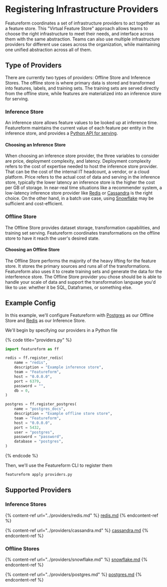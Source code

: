 # Registering Infrastructure Providers

Featureform coordinates a set of infrastructure providers to act together as a feature store. This "Virtual Feature Store" approach allows teams to choose the right infrastructure to meet their needs, and interface across them with the same abstraction. Teams can also use multiple infrastructure providers for different use cases across the organization, while maintaining one unified abstraction across all of them.

## Type of Providers

There are currently two types of providers: Offline Store and Inference Stores. The offline store is where primary data is stored and transformed into features, labels, and training sets. The training sets are served directly from the offline store, while features are materialized into an inference store for serving.

### Inference Store

An inference store allows feature values to be looked up at inference time. Featureform maintains the current value of each feature per entity in the inference store, and provides a [Python API for serving](serving-for-inference-and-training.md).

#### Choosing an Inference Store

When choosing an inference store provider, the three variables to consider are price, deployment complexity, and latency. Deployment complexity refers to the cost of expertise needed to host the inference store provider. That can be the cost of the internal IT headcount, a vendor, or a cloud platform. Price refers to the actual cost of data and serving in the inference store, typically the lower latency an inference store is the higher the cost per GB of storage. In near-real time situations like a recommender system, a low-latency inference store provider like [Redis](../providers/redis.md) or [Cassandra](../providers/cassandra.md) is the right choice. On the other hand, in a batch use case, using [Snowflake](../providers/snowflake.md) may be sufficient and cost-efficient.

### Offline Store

The Offline Store provides dataset storage, transformation capabilities, and training set serving. Featureform coordinates transformations on the offline store to have it reach the user's desired state.

#### Choosing an Offline Store

The Offline Store performs the majority of the heavy lifting for the feature store. It stores the primary sources and runs all of the transformations. Featureform also uses it to create training sets and generate the data for the interference store. The Offline Store provider you chose should be is able to handle your scale of data and support the transformation language you'd like to use: whether it be SQL, Dataframes, or something else.

## Example Config

In this example, we'll configure Featureform with [Postgres](../providers/postgres.md) as our Offline Store and [Redis](../providers/redis.md) as our Inference Store.

We'll begin by specifying our providers in a Python file

{% code title="providers.py" %}
```python
import featureform as ff

redis = ff.register_redis(
    name = "redis",
    description = "Example inference store",
    team = "Featureform",
    host = "0.0.0.0",
    port = 6379,
    password = "",
    db = 0,
)

postgres = ff.register_postgres(
    name = "postgres_docs",
    description = "Example offline store store",
    team = "Featureform",
    host = "0.0.0.0",
    port = 5432,
    user = "postgres",
    password = "password",
    database = "postgres",
)
```
{% endcode %}

Then, we'll use the Featureform CLI to register them

```bash
featureform apply providers.py
```

## Supported Providers

### Inference Stores

{% content-ref url="../providers/redis.md" %}
[redis.md](../providers/redis.md)
{% endcontent-ref %}

{% content-ref url="../providers/cassandra.md" %}
[cassandra.md](../providers/cassandra.md)
{% endcontent-ref %}

### Offline Stores

{% content-ref url="../providers/snowflake.md" %}
[snowflake.md](../providers/snowflake.md)
{% endcontent-ref %}

{% content-ref url="../providers/postgres.md" %}
[postgres.md](../providers/postgres.md)
{% endcontent-ref %}
